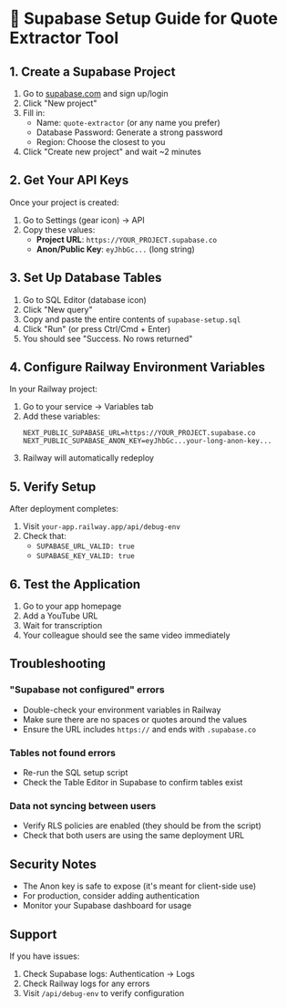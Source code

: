 # 🚀 Supabase Setup Guide for Quote Extractor Tool

## 1. Create a Supabase Project

1. Go to [supabase.com](https://supabase.com) and sign up/login
2. Click "New project"
3. Fill in:
   - Name: `quote-extractor` (or any name you prefer)
   - Database Password: Generate a strong password
   - Region: Choose the closest to you
4. Click "Create new project" and wait ~2 minutes

## 2. Get Your API Keys

Once your project is created:

1. Go to Settings (gear icon) → API
2. Copy these values:
   - **Project URL**: `https://YOUR_PROJECT.supabase.co`
   - **Anon/Public Key**: `eyJhbGc...` (long string)

## 3. Set Up Database Tables

1. Go to SQL Editor (database icon)
2. Click "New query"
3. Copy and paste the entire contents of `supabase-setup.sql`
4. Click "Run" (or press Ctrl/Cmd + Enter)
5. You should see "Success. No rows returned"

## 4. Configure Railway Environment Variables

In your Railway project:

1. Go to your service → Variables tab
2. Add these variables:
   ```
   NEXT_PUBLIC_SUPABASE_URL=https://YOUR_PROJECT.supabase.co
   NEXT_PUBLIC_SUPABASE_ANON_KEY=eyJhbGc...your-long-anon-key...
   ```
3. Railway will automatically redeploy

## 5. Verify Setup

After deployment completes:

1. Visit `your-app.railway.app/api/debug-env`
2. Check that:
   - `SUPABASE_URL_VALID: true`
   - `SUPABASE_KEY_VALID: true`

## 6. Test the Application

1. Go to your app homepage
2. Add a YouTube URL
3. Wait for transcription
4. Your colleague should see the same video immediately

## Troubleshooting

### "Supabase not configured" errors
- Double-check your environment variables in Railway
- Make sure there are no spaces or quotes around the values
- Ensure the URL includes `https://` and ends with `.supabase.co`

### Tables not found errors
- Re-run the SQL setup script
- Check the Table Editor in Supabase to confirm tables exist

### Data not syncing between users
- Verify RLS policies are enabled (they should be from the script)
- Check that both users are using the same deployment URL

## Security Notes

- The Anon key is safe to expose (it's meant for client-side use)
- For production, consider adding authentication
- Monitor your Supabase dashboard for usage

## Support

If you have issues:
1. Check Supabase logs: Authentication → Logs
2. Check Railway logs for any errors
3. Visit `/api/debug-env` to verify configuration